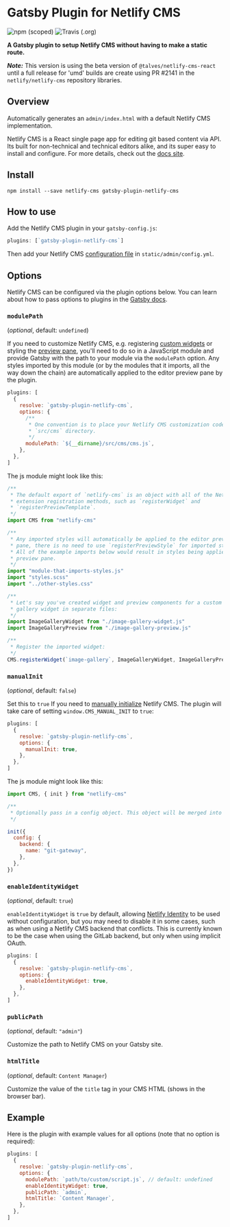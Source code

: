 # Gatsby Plugin for Netlify CMS

![npm (scoped)](https://img.shields.io/npm/v/@talves/gatsby-plugin-netlify-cms.svg?style=flat-square)
![Travis (.org)](https://img.shields.io/travis/talves/gatsby-plugin-netlify-cms.svg?style=flat-square)

**A Gatsby plugin to setup Netlify CMS without having to make a static route.**

**_Note:_** This version is using the beta version of `@talves/netlify-cms-react` until a full release for 'umd' builds are create using PR #2141 in the `netlify/netlify-cms` repository libraries.

## Overview

Automatically generates an `admin/index.html` with a default Netlify CMS implementation.

Netlify CMS is a React single page app for editing git based content via API.
Its built for non-technical and technical editors alike, and its super easy to
install and configure. For more details, check out the [docs
site](https://netlifycms.org).

## Install

```shell
npm install --save netlify-cms gatsby-plugin-netlify-cms
```

## How to use

Add the Netlify CMS plugin in your `gatsby-config.js`:

```javascript
plugins: [`gatsby-plugin-netlify-cms`]
```

Then add your Netlify CMS [configuration
file](https://www.netlifycms.org/docs/add-to-your-site/#configuration) in
`static/admin/config.yml`.

## Options

Netlify CMS can be configured via the plugin options below. You can learn
about how to pass options to plugins in the [Gatsby
docs](https://www.gatsbyjs.org/docs/plugins/#how-to-use-gatsby-plugins).

### `modulePath`

(_optional_, default: `undefined`)

If you need to customize Netlify CMS, e.g. registering [custom
widgets](https://www.netlifycms.org/docs/custom-widgets/#registerwidget) or
styling the [preview
pane](https://www.netlifycms.org/docs/customization/#registerpreviewstyle),
you'll need to do so in a JavaScript module and provide Gatsby with the path to
your module via the `modulePath` option. Any styles imported by this module (or
by the modules that it imports, all the way down the chain) are automatically
applied to the editor preview pane by the plugin.

```javascript
plugins: [
  {
    resolve: `gatsby-plugin-netlify-cms`,
    options: {
      /**
       * One convention is to place your Netlify CMS customization code in a
       * `src/cms` directory.
       */
      modulePath: `${__dirname}/src/cms/cms.js`,
    },
  },
]
```

The js module might look like this:

```javascript
/**
 * The default export of `netlify-cms` is an object with all of the Netlify CMS
 * extension registration methods, such as `registerWidget` and
 * `registerPreviewTemplate`.
 */
import CMS from "netlify-cms"

/**
 * Any imported styles will automatically be applied to the editor preview
 * pane, there is no need to use `registerPreviewStyle` for imported styles.
 * All of the example imports below would result in styles being applied to the
 * preview pane.
 */
import "module-that-imports-styles.js"
import "styles.scss"
import "../other-styles.css"

/**
 * Let's say you've created widget and preview components for a custom image
 * gallery widget in separate files:
 */
import ImageGalleryWidget from "./image-gallery-widget.js"
import ImageGalleryPreview from "./image-gallery-preview.js"

/**
 * Register the imported widget:
 */
CMS.registerWidget(`image-gallery`, ImageGalleryWidget, ImageGalleryPreview)
```

### `manualInit`

(_optional_, default: `false`)

Set this to `true` If you need to [manually initialize](https://www.netlifycms.org/docs/beta-features/#manual-initialization) Netlify CMS. The plugin will take care of setting `window.CMS_MANUAL_INIT` to `true`:

```javascript
plugins: [
  {
    resolve: `gatsby-plugin-netlify-cms`,
    options: {
      manualInit: true,
    },
  },
]
```

The js module might look like this:

```javascript
import CMS, { init } from "netlify-cms"

/**
 * Optionally pass in a config object. This object will be merged into `config.yml` if it exists
 */

init({
  config: {
    backend: {
      name: "git-gateway",
    },
  },
})
```

### `enableIdentityWidget`

(_optional_, default: `true`)

`enableIdentityWidget` is `true` by default, allowing [Netlify
Identity](https://www.netlify.com/docs/identity/) to be used without
configuration, but you may need to disable it in some cases, such as when using
a Netlify CMS backend that conflicts. This is currently known to be the case
when using the GitLab backend, but only when using implicit OAuth.

```javascript
plugins: [
  {
    resolve: `gatsby-plugin-netlify-cms`,
    options: {
      enableIdentityWidget: true,
    },
  },
]
```

### `publicPath`

(_optional_, default: `"admin"`)

Customize the path to Netlify CMS on your Gatsby site.

### `htmlTitle`

(_optional_, default: `Content Manager`)

Customize the value of the `title` tag in your CMS HTML (shows in the browser
bar).

## Example

Here is the plugin with example values for all options (note that no option is
required):

```javascript
plugins: [
  {
    resolve: `gatsby-plugin-netlify-cms`,
    options: {
      modulePath: `path/to/custom/script.js`, // default: undefined
      enableIdentityWidget: true,
      publicPath: `admin`,
      htmlTitle: `Content Manager`,
    },
  },
]
```
